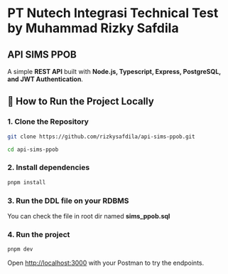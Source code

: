 # PT Nutech Integrasi Technical Test by Muhammad Rizky Safdila
## API SIMS PPOB

A simple **REST API** built with **Node.js, Typescript, Express, PostgreSQL, and JWT Authentication**. 

## 🚀 How to Run the Project Locally

### 1. Clone the Repository

```bash
git clone https://github.com/rizkysafdila/api-sims-ppob.git

cd api-sims-ppob
```

### 2. Install dependencies

```bash
pnpm install
```

### 3. Run the DDL file on your RDBMS
You can check the file in root dir named **sims_ppob.sql**

### 4. Run the project

```bash
pnpm dev
```

Open [http://localhost:3000](http://localhost:3000) with your Postman to try the endpoints.
